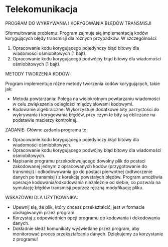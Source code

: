 # Telekomunikacja
PROGRAM DO WYKRYWANIA I KORYGOWANIA BŁĘDÓW TRANSMISJI

Sformułowanie problemu:
Program zajmuje się implementacją kodów korygujących błędy transmisji dla różnych przypadków. W szczególności:

1. Opracowanie kodu korygującego pojedynczy błąd bitowy dla wiadomości ośmiobitowych (1 bajt).
2. Opracowanie kodu korygującego podwójny błąd bitowy dla wiadomości ośmiobitowych (1 bajt).

METODY TWORZENIA KODÓW:

Program implementuje różne metody tworzenia kodów korygujących, takie jak:

- Metoda powtarzania: Polega na wielokrotnym powtarzaniu wiadomości w celu zwiększenia odległości między słowami kodowymi.
- Kodowanie algebraiczne: Wykorzystuje dodatkowe bity parzystości do wykrywania i korygowania błędów, przy czym te bity są obliczane na 
  podstawie macierzy kontrolnej.
  
ZADANIE:
Główne zadania programu to:

- Opracowanie kodu korygującego pojedynczy błąd bitowy dla wiadomości ośmiobitowych.
- Opracowanie kodu korygującego podwójny błąd bitowy dla wiadomości ośmiobitowych.
- Napisanie programu przekodowującego dowolny plik do postaci zakodowanej jednym z opracowanych kodów (przygotowanie do transmisji) i odkodowywania go do postaci pierwotnej (odtworzenie danych po transmisji) z korekcją powstałych błędów. Program umożliwia operacje kodowania/odkodowania niezależnie od siebie, co pozwala na symulację błędów transmisji poprzez ręczną modyfikację pliku.

WSKAZÓWKI DLA UZYTKOWNIKA:

   - Upewnij się, że plik, który chcesz przekształcić, jest w formacie obsługiwanym przez program.
   - Korzystaj z odpowiednich opcji programu do kodowania i dekodowania danych.
   - Dokładnie śledź komunikaty wyświetlane przez program, aby monitorować proces przekształcania danych.
Dziękujemy za korzystanie z programu!


















